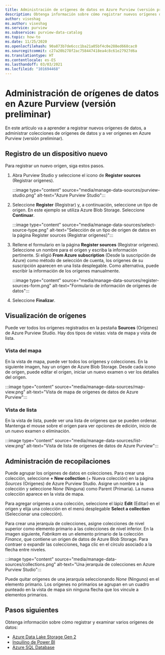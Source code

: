 ```yaml
---
title: Administración de orígenes de datos en Azure Purview (versión preliminar)
description: Obtenga información sobre cómo registrar nuevos orígenes de datos, administrar colecciones de orígenes de datos y ver orígenes en Azure Purview (versión preliminar).
author: viseshag
ms.author: viseshag
ms.service: purview
ms.subservice: purview-data-catalog
ms.topic: how-to
ms.date: 11/25/2020
ms.openlocfilehash: 90a873b7de6ccc1ba21a05bf4c0e288ed668cac0
ms.sourcegitcommit: c27a20b278f2ac758447418ea4c8c61e27927d6a
ms.translationtype: HT
ms.contentlocale: es-ES
ms.lasthandoff: 03/03/2021
ms.locfileid: "101694468"
---
```

# <a name="manage-data-sources-in-azure-purview-preview"></a>Administración de orígenes de datos en Azure Purview (versión preliminar)

En este artículo va a aprender a registrar nuevos orígenes de datos, a administrar colecciones de orígenes de datos y a ver orígenes en Azure Purview (versión preliminar).

## <a name="register-a-new-source"></a>Registro de un dispositivo nuevo

Para registrar un nuevo origen, siga estos pasos.

1. Abra Purview Studio y seleccione el icono de **Register sources** (Registrar orígenes).

   :::image type="content" source="media/manage-data-sources/purview-studio.png" alt-text="Azure Purview Studio":::

1. Seleccione **Register** (Registrar) y, a continuación, seleccione un tipo de origen. En este ejemplo se utiliza Azure Blob Storage. Seleccione **Continuar**.

   :::image type="content" source="media/manage-data-sources/select-source-type.png" alt-text="Selección de un tipo de origen de datos en la página Register sources (Registrar orígenes)":::

1. Rellene el formulario en la página **Register sources** (Registrar orígenes). Seleccione un nombre para el origen y escriba la información pertinente. Si eligió **From Azure subscription** (Desde la suscripción de Azure) como método de selección de cuenta, los orígenes de su suscripción aparecen en una lista desplegable. Como alternativa, puede escribir la información de los orígenes manualmente.

   :::image type="content" source="media/manage-data-sources/register-sources-form.png" alt-text="Formulario de información de orígenes de datos":::

1. Seleccione **Finalizar**.

## <a name="view-sources"></a>Visualización de orígenes

Puede ver todos los orígenes registrados en la pestaña **Sources** (Orígenes) de Azure Purview Studio. Hay dos tipos de vistas: vista de mapa y vista de lista.

### <a name="map-view"></a>Vista del mapa

En la vista de mapa, puede ver todos los orígenes y colecciones. En la siguiente imagen, hay un origen de Azure Blob Storage. Desde cada icono de origen, puede editar el origen, iniciar un nuevo examen o ver los detalles del origen.

:::image type="content" source="media/manage-data-sources/map-view.png" alt-text="Vista de mapa de orígenes de datos de Azure Purview":::

### <a name="list-view"></a>Vista de lista

En la vista de lista, puede ver una lista de orígenes que se pueden ordenar. Mantenga el mouse sobre el origen para ver opciones de edición, inicio de un nuevo examen o eliminación.

:::image type="content" source="media/manage-data-sources/list-view.png" alt-text="Vista de lista de orígenes de datos de Azure Purview":::

## <a name="manage-collections"></a>Administración de recopilaciones

Puede agrupar los orígenes de datos en colecciones. Para crear una colección, seleccione **+ New collection** (+ Nueva colección) en la página *Sources* (Orígenes) de Azure Purview Studio. Asigne un nombre a la colección y seleccione *None* (Ninguna) como Parent (Primaria). La nueva colección aparece en la vista de mapa.

Para agregar orígenes a una colección, seleccione el lápiz **Edit** (Editar) en el origen y elija una colección en el menú desplegable **Select a collection** (Seleccionar una colección).

Para crear una jerarquía de colecciones, asigne colecciones de nivel superior como elemento primario a las colecciones de nivel inferior. En la imagen siguiente, *Fabrikam* es un elemento primario de la colección *Finance*, que contiene un origen de datos de Azure Blob Storage. Para contraer o expandir las colecciones, haga clic en el círculo asociado a la flecha entre niveles.

:::image type="content" source="media/manage-data-sources/collections.png" alt-text="Una jerarquía de colecciones en Azure Purview Studio":::

Puede quitar orígenes de una jerarquía seleccionando *None* (Ninguno) en el elemento primario. Los orígenes no primarios se agrupan en un cuadro punteado en la vista de mapa sin ninguna flecha que los vincule a elementos primarios.

## <a name="next-steps"></a>Pasos siguientes

Obtenga información sobre cómo registrar y examinar varios orígenes de datos:

* [Azure Data Lake Storage Gen 2](register-scan-adls-gen2.md)
* [Inquilino de Power BI](register-scan-power-bi-tenant.md)
* [Azure SQL Database](register-scan-azure-sql-database.md)
